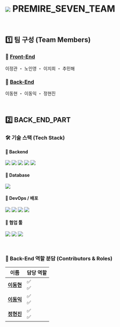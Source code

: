 # <img src="https://avatars.githubusercontent.com/u/219304290?s=48&v=4"> PREMIRE_SEVEN_TEAM

<br>

## 1️⃣ 팀 구성 (Team Members)
### 🔹  [Front-End](https://github.com/PREMIER-SEVEN-TEAM/ps_frontend)
이정관 ・ 노인영 ・ 이지희 ・ 추민해
### 🔹 [Back-End](https://github.com/PREMIER-SEVEN-TEAM/ps_backend)
이동현 ・ 이동익 ・ 정현진
<br>

<br>

## 2️⃣ BACK_END_PART

### 🛠️ 기술 스택 (Tech Stack)
#### 🔹 Backend
<img src="https://img.shields.io/badge/Java-007396?style=for-the-badge&logo=OpenJDK&logoColor=white"/> <img src="https://img.shields.io/badge/SpringBoot-6DB33F?style=for-the-badge&logo=SpringBoot&logoColor=white"/> <img src="https://img.shields.io/badge/SpringSecurity-6DB33F?style=for-the-badge&logo=springsecurity&logoColor=white"/> <img src="https://img.shields.io/badge/JPA-59666C?style=for-the-badge&logo=hibernate&logoColor=white"/> <img src="https://img.shields.io/badge/Redis-DC382D?style=for-the-badge&logo=redis&logoColor=white"/> 

#### 🔹 Database
<img src="https://img.shields.io/badge/MySQL-4479A1?style=for-the-badge&logo=mysql&logoColor=white"/> 

#### 🔹 DevOps / 배포
<img src="https://img.shields.io/badge/AWS EC2-FF9900?style=for-the-badge&logo=amazonec2&logoColor=white"/> <img src="https://img.shields.io/badge/AWS RDS-527FFF?style=for-the-badge&logo=amazonrds&logoColor=white"/> <img src="https://img.shields.io/badge/AWS S3-569A31?style=for-the-badge&logo=amazons3&logoColor=white"/> <img src="https://img.shields.io/badge/CodeDeploy-6DB33F?style=for-the-badge&logo=aws&logoColor=white"/>

#### 🔹 협업 툴
<img src="https://img.shields.io/badge/Git-F05032?style=for-the-badge&logo=git&logoColor=white"/> <img src="https://img.shields.io/badge/GitHub-181717?style=for-the-badge&logo=github&logoColor=white"/> <img src="https://img.shields.io/badge/Notion-000000?style=for-the-badge&logo=notion&logoColor=white"/>
<br>

<br>

### 👥 Back-End 역할 분담 (Contributors & Roles)

| 이름 | 담당 역할 |
|------|------------|
| [**이동현**](https://github.com/soohofather) | ✅ <br>✅ |
| [**이동익**](https://github.com/teotaku) | ✅ <br>✅ |
| [**정현진**](https://github.com/doyulll) | ✅ <br>✅ |
